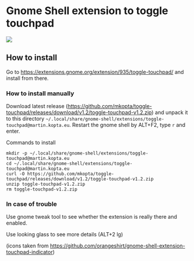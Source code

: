 # Gnome Shell extension to toggle touchpad
![](http://i.imgur.com/px3NfjZ.png)

## How to install

Go to https://extensions.gnome.org/extension/935/toggle-touchpad/ and install from there.

### How to install manually

Download latest release (https://github.com/mkopta/toggle-touchpad/releases/download/v1.2/toggle-touchpad-v1.2.zip) and unpack it to this directory `~/.local/share/gnome-shell/extensions/toggle-touchpad@martin.kopta.eu`. Restart the gnome shell by ALT+F2, type `r` and enter.

Commands to install
```
mkdir -p ~/.local/share/gnome-shell/extensions/toggle-touchpad@martin.kopta.eu
cd ~/.local/share/gnome-shell/extensions/toggle-touchpad@martin.kopta.eu
curl -O https://github.com/mkopta/toggle-touchpad/releases/download/v1.2/toggle-touchpad-v1.2.zip
unzip toggle-touchpad-v1.2.zip
rm toggle-touchpad-v1.2.zip
```

### In case of trouble

Use gnome tweak tool to see whether the extension is really there and enabled.

Use looking glass to see more details (ALT+2 lg)


(icons taken from https://github.com/orangeshirt/gnome-shell-extension-touchpad-indicator)
